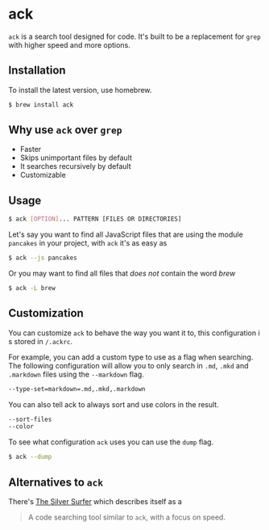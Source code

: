 # ack

`ack` is a search tool designed for code. It's built to be a replacement for `grep` with higher speed and more options.

## Installation

To install the latest version, use homebrew.

```bash
$ brew install ack
```

## Why use `ack` over `grep`

* Faster
* Skips unimportant files by default
* It searches recursively by default
* Customizable

## Usage

```bash
$ ack [OPTION]... PATTERN [FILES OR DIRECTORIES]
```

Let's say you want to find all JavaScript files that are using the module `pancakes` in your project, with `ack` it's as easy as

```bash
$ ack --js pancakes
```

Or you may want to find all files that _does not_ contain the word _brew_

```bash
$ ack -L brew
```

## Customization

You can customize `ack` to behave the way you want it to, this configuration i s stored in `/.ackrc`.

For example, you can add a custom type to use as a flag when searching. The following configuration will allow you to only search in `.md`, `.mkd` and `.markdown` files using the `--markdown` flag.

```bash
--type-set=markdown=.md,.mkd,.markdown
```

You can also tell ack to always sort and use colors in the result.

```bash
--sort-files
--color
```

To see what configuration `ack` uses you can use the `dump` flag.

```bash
$ ack --dump
```

## Alternatives to `ack`

There's [The Silver Surfer](https://github.com/noelruault/notebook/tree/b16c4e8eb0b5f4a9f73c68612c647df139d4daca/iTerm/The%20Silver%20Searcher/README.md) which describes itself as a

> A code searching tool similar to `ack`, with a focus on speed.

